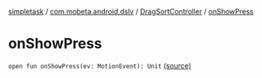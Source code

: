 [simpletask](../../index.md) / [com.mobeta.android.dslv](../index.md) / [DragSortController](index.md) / [onShowPress](.)

# onShowPress

`open fun onShowPress(ev: MotionEvent): Unit` [(source)](https://github.com/mpcjanssen/simpletask-android/blob/master/src/main/java/com/mobeta/android/dslv/DragSortController.java#L471)